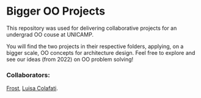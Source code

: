 # Bigger OO Projects

This repository was used for delivering collaborative projects for an undergrad OO couse at UNICAMP.

You will find the two projects in their respective folders, applying, on a bigger scale, OO concepts for architecture design. Feel free to explore and see our ideas (from 2022) on OO problem solving!

### Collaborators:
[Frost](https://github.com/NuitJack),
[Luisa Colafati](https://github.com/luisacolafati).
